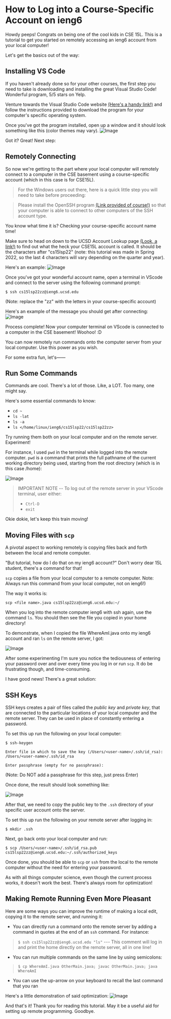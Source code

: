 # How to Log into a Course-Specific Account on ieng6
Howdy peeps! Congrats on being one of the cool kids in CSE 15L. This is a tutorial to get you started on remotely accessing an ieng6 account from your local computer! 

Let's get the basics out of the way:
## Installing VS Code
If you haven't already done so for your other courses, the first step you need to take is downloading and installing the great Visual Studio Code! Wonderful program, 5/5 stars on Yelp. 

Venture towards the Visual Studio Code website [(Here's a handy link!)](https://code.visualstudio.com/) and follow the instructions provided to download the program for your computer's specific operating system. 

Once you've got the program installed, open up a window and it should look something like this (color themes may vary).
![Image](https://user-images.githubusercontent.com/86495731/162649330-da1a589a-2b03-414d-afec-6e5d2de7fbf3.png)

Got it? Great! Next step: 
## Remotely Connecting
So now we're getting to the part where your local computer will remotely connect to a computer in the CSE basement using a course-specific account (which in this case is for CSE15L). 

> For the Windows users out there, here is a quick little step you will need to take before proceeding:

> Please install the OpenSSH program [(Link provided of course!)](https://docs.microsoft.com/en-us/windows-server/administration/openssh/openssh_install_firstuse) so that your computer is able to connect to other computers of the SSH account type.

You know what time it is? Checking your course-specific account name time! 

Make sure to head on down to the UCSD Account Lookup page [(Look, a link!)](https://sdacs.ucsd.edu/~icc/index.php) to find out what the heck your CSE15L account is called. It should be the characters after "cs15lsp22" (note: this tutorial was made in Spring 2022, so the last 4 characters will vary depending on the quarter and year).

Here's an example:
![Image](https://user-images.githubusercontent.com/86495731/162650598-3359fa9d-0713-45c1-a08b-8a66d59a7ca5.png)

Once you've got your wonderful account name, open a terminal in VScode and connect to the server using the following command prompt:

```
$ ssh cs15lsp22zz@ieng6.ucsd.edu
```
(Note: replace the "zz" with the letters in your course-specific account)

Here's an example of the message you should get after connecting:
![Image](https://user-images.githubusercontent.com/86495731/162651212-458a8c50-67cb-4b5c-82aa-e4c54bf1e417.png)

Process complete! Now your computer terminal on VScode is connected to a computer in the CSE basement! Woohoo! :D

You can now remotely run commands onto the computer server from your local computer. Use this power as you wish.

For some extra fun, let's——

## Run Some Commands
Commands are cool. There's a lot of those. Like, a LOT. Too many, one might say.

Here's some essential commands to know:
* `cd ~`
* `ls -lat`
* `ls -a`
* `ls </home/linux/ieng6/cs15lsp22/cs15lsp22zz>`

Try running them both on your local computer and on the remote server. Experiment!

For instance, I used `pwd` in the terminal while logged into the remote computer. `pwd` is a command that prints the full pathname of the current working directory being used, starting from the root directory (which is in this case /home):

![Image](https://user-images.githubusercontent.com/86495731/162652133-73545f7c-8a0c-435c-9ae8-5f4e0f65a45f.png)

> IMPORTANT NOTE -- To log out of the remote server in your VScode terminal, user either:
> * `Ctrl-D`
> * `exit`

Okie dokie, let's keep this train moving!

## Moving Files with `scp`
A pivotal aspect to working remotely is copying files back and forth between the local and remote computer. 

"But tutorial, how do I do that on my ieng6 account?" Don't worry dear 15L student, there's a command for that!

`scp` copies a file from your local computer to a remote computer. Note: Always run this command from your local computer, not on ieng6!)

The way it works is:

`scp <file name>.java cs15lsp22zz@ieng6.ucsd.edu:~/`

When you log into the remote computer ieng6 with ssh again, use the command `ls`. You should then see the file you copied in your home directory! 

To demonstrate, when I copied the file WhereAmI.java onto my ieng6 account and ran `ls` on the remote server, I got:

![Image](https://user-images.githubusercontent.com/86495731/162653935-68230e49-4b28-4c4f-9fad-6ce7be49cc0d.png)

After some experimenting I'm sure you notice the tediousness of entering your password over and over every time you log in or run `scp`. It do be frustrating though, and time-consuming. 

I have good news! There's a great solution:

## SSH Keys
SSH keys creates a pair of files called the *public key* and *private key*, that are connected to the particular locations of your local computer and the remote server. They can be used in place of constantly entering a password.

To set this up run the following on your local computer:

`$ ssh-keygen`

`Enter file in which to save the key
(/Users/<user-name>/.ssh/id_rsa): /Users/<user-name>/.ssh/id_rsa`

`Enter passphrase (empty for no passphrase):`

(Note: Do NOT add a passphrase for this step, just press Enter)

Once done, the result should look something like:

![Image](https://user-images.githubusercontent.com/86495731/162657793-76d7c65a-0616-4670-920c-e52d429cf725.png)

After that, we need to copy the public key to the `.ssh` directory of your specific user account onto the server.

To set this up run the following on your remote server after logging in:

`$ mkdir .ssh`

Next, go back onto your local computer and run:

`$ scp /Users/<user-name>/.ssh/id_rsa.pub
cs15lsp22zz@ieng6.ucsd.edu:~/.ssh/authorized_keys`

Once done, you should be able to `scp` or `ssh` from the local to the remote computer without the need for entering your password.

As with all things computer science, even though the current process works, it doesn't work the best. There's always room for optimization!

## Making Remote Running Even More Pleasant
Here are some ways you can improve the runtime of making a local edit, copying it to the remote server, and running it:

* You can directly run a command onto the remote server by adding a command in quotes at the end of an `ssh` command. For instance:

> `$ ssh cs15lsp22zz@ieng6.ucsd.edu "ls"` ---
> This comment will log in and print the home directly on the remote server, all in one line!

* You can run multiple commands on the same line by using semicolons:

> `$ cp WhereAmI.java OtherMain.java; javac OtherMain.java;
java WhereAmI`

* You can use the up-arrow on your keyboard to recall the last command that you ran

Here's a little demonstration of said optimization:
![Image](https://user-images.githubusercontent.com/86495731/162663599-5d2fb5c2-6dd1-4905-ae6e-d421381dbed6.png)

And that's it! Thank you for reading this tutorial. May it be a useful aid for setting up remote programming. Goodbye.
